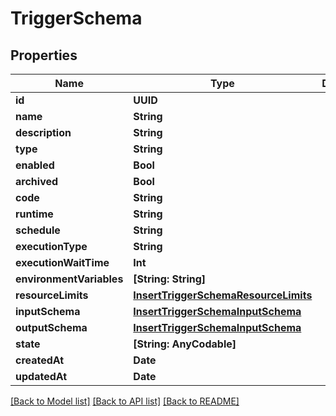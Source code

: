 # TriggerSchema

## Properties
Name | Type | Description | Notes
------------ | ------------- | ------------- | -------------
**id** | **UUID** |  | 
**name** | **String** |  | 
**description** | **String** |  | 
**type** | **String** |  | 
**enabled** | **Bool** |  | 
**archived** | **Bool** |  | 
**code** | **String** |  | 
**runtime** | **String** |  | 
**schedule** | **String** |  | 
**executionType** | **String** |  | 
**executionWaitTime** | **Int** |  | 
**environmentVariables** | **[String: String]** |  | 
**resourceLimits** | [**InsertTriggerSchemaResourceLimits**](InsertTriggerSchemaResourceLimits.md) |  | 
**inputSchema** | [**InsertTriggerSchemaInputSchema**](InsertTriggerSchemaInputSchema.md) |  | 
**outputSchema** | [**InsertTriggerSchemaInputSchema**](InsertTriggerSchemaInputSchema.md) |  | 
**state** | **[String: AnyCodable]** |  | 
**createdAt** | **Date** |  | 
**updatedAt** | **Date** |  | 

[[Back to Model list]](../README.md#documentation-for-models) [[Back to API list]](../README.md#documentation-for-api-endpoints) [[Back to README]](../README.md)



